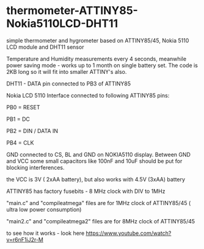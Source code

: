 # thermometer-ATTINY85-Nokia5110LCD-DHT11
simple thermometer and hygrometer based on ATTINY85/45, Nokia 5110 LCD module and DHT11 sensor

Temperature and Humidity measurements every 4 seconds, meanwhile power saving mode - works up to 1 month on single battery set. The code is 2KB long so it will fit into smaller ATTINY's also.

DHT11 - DATA pin connected to PB3 of ATTINY85

Nokia LCD 5110 Interface connected to following ATTINY85 pins:

PB0 = RESET

PB1 = DC

PB2 = DIN / DATA IN

PB4 = CLK

GND connected to CS, BL and GND on NOKIA5110 display. Between GND and VCC some small capacitors like 100nF and 10uF should be put for blocking interferences.

the VCC is 3V ( 2xAA battery), but also works with 4.5V (3xAA) battery

ATTINY85 has factory fusebits - 8 MHz clock with DIV to 1MHz

"main.c" and "compileatmega" files are for 1MHz clock of ATTINY85/45 ( ultra low power consumption)

"main2.c" and "compileatmega2" files are for 8MHz clock of ATTINY85/45

to see how it works - look here https://www.youtube.com/watch?v=r6nF1iJ2r-M
